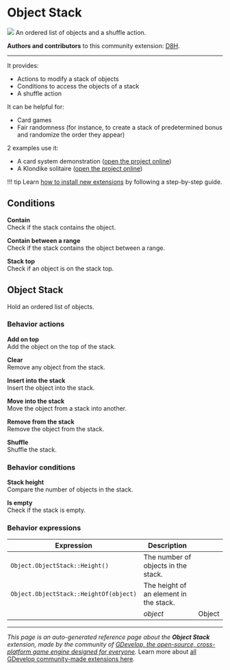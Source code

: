 # Object Stack

<img src="https://resources.gdevelop-app.com/assets/Icons/Line Hero Pack/Master/SVG/Videogames/Videogames_cards_game_solitaire_poker_blackjack_casino.svg" class="extension-icon"></img>
An ordered list of objects and a shuffle action.

**Authors and contributors** to this community extension: [D8H](https://gd.games/D8H).

---

It provides:

* Actions to modify a stack of objects
* Conditions to access the objects of a stack
* A shuffle action

It can be helpful for:

* Card games
* Fair randomness (for instance, to create a stack of predetermined bonus and randomize the order they appear)

2 examples use it:

* A card system demonstration ([open the project online](https://editor.gdevelop.io/?project=example://card-system))
* A Klondike solitaire ([open the project online](https://editor.gdevelop.io/?project=example://klondike-solitaire))

!!! tip
    Learn [how to install new extensions](/gdevelop5/extensions/search) by following a step-by-step guide.

## Conditions

**Contain**  
Check if the stack contains the object.

**Contain between a range**  
Check if the stack contains the object between a range.

**Stack top**  
Check if an object is on the stack top.



## Object Stack 

Hold an ordered list of objects. 

### Behavior actions

**Add on top**  
Add the object on the top of the stack.

**Clear**  
Remove any object from the stack.

**Insert into the stack**  
Insert the object into the stack.

**Move into the stack**  
Move the object from a stack into another.

**Remove from the stack**  
Remove the object from the stack.

**Shuffle**  
Shuffle the stack.

### Behavior conditions

**Stack height**  
Compare the number of objects in the stack.

**Is empty**  
Check if the stack is empty.

### Behavior expressions

| Expression | Description |  |
|-----|-----|-----|
| `Object.ObjectStack::Height()` | The number of objects in the stack. ||
| `Object.ObjectStack::HeightOf(object)` | The height of an element in the stack. ||
| | _object_ | Object |

---

*This page is an auto-generated reference page about the **Object Stack** extension, made by the community of [GDevelop, the open-source, cross-platform game engine designed for everyone](https://gdevelop.io/).* Learn more about [all GDevelop community-made extensions here](/gdevelop5/extensions).